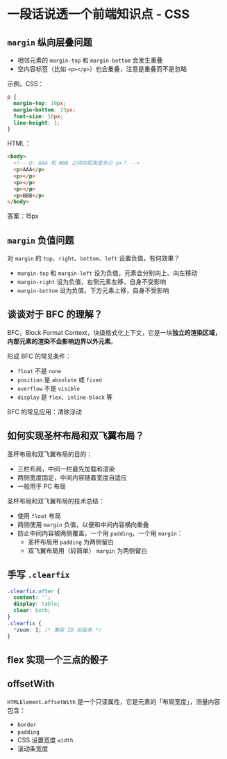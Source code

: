 # 一段话说透一个前端知识点 - CSS

## `margin` 纵向层叠问题

* 相邻元素的 `margin-top` 和 `margin-bottom` 会发生重叠
* 空内容标签（比如 `<p></p>`）也会重叠，注意是重叠而不是忽略

示例，CSS：

```css
p {
  margin-top: 10px;
  margin-bottom: 15px;
  font-size: 16px;
  line-height: 1;
}
```

HTML：

```html
<body>
  <!-- Q: AAA 和 BBB 之间的距离是多少 px？ -->
  <p>AAA</p>
  <p></p>
  <p></p>
  <p></p>
  <p>BBB</p>
</body>
```

答案：15px

## `margin` 负值问题

对 `margin` 的 `top`、`right`、`bottom`、`left` 设置负值，有何效果？

* `margin-top` 和 `margin-left` 设为负值，元素会分别向上、向左移动
* `margin-right` 设为负值，右侧元素左移，自身不受影响
* `margin-bottom` 设为负值，下方元素上移，自身不受影响

## 谈谈对于 BFC 的理解？

BFC，Block Format Context，块级格式化上下文，它是一块**独立的渲染区域，内部元素的渲染不会影响边界以外元素**。

形成 BFC 的常见条件：

* `float` 不是 `none`
* `position` 是 `absolute` 或 `fixed`
* `overflow` 不是 `visible`
* `display` 是 `flex`、`inline-block` 等

BFC 的常见应用：清除浮动

## 如何实现圣杯布局和双飞翼布局？

圣杯布局和双飞翼布局的目的：

* 三栏布局，中间一栏最先加载和渲染
* 两侧宽度固定，中间内容随着宽度自适应
* 一般用于 PC 布局

圣杯布局和双飞翼布局的技术总结：

* 使用 `float` 布局
* 两侧使用 `margin` 负值，以便和中间内容横向重叠
* 防止中间内容被两侧覆盖，一个用 `padding`，一个用 `margin`：
  * 圣杯布局用 `padding` 为两侧留白
  * 双飞翼布局用（较简单） `margin` 为两侧留白

## 手写 `.clearfix`

```css
.clearfix:after {
  content: '';
  display: table;
  clear: both;
}
.clearfix {
  *zoom: 1; /* 兼容 ID 低版本 */
}
```

## flex 实现一个三点的骰子

## offsetWith

`HTMLElement.offsetWith` 是一个只读属性，它是元素的「布局宽度」，测量内容包含：

* `border`
* `padding`
* CSS 设置宽度 `width`
* 滚动条宽度
